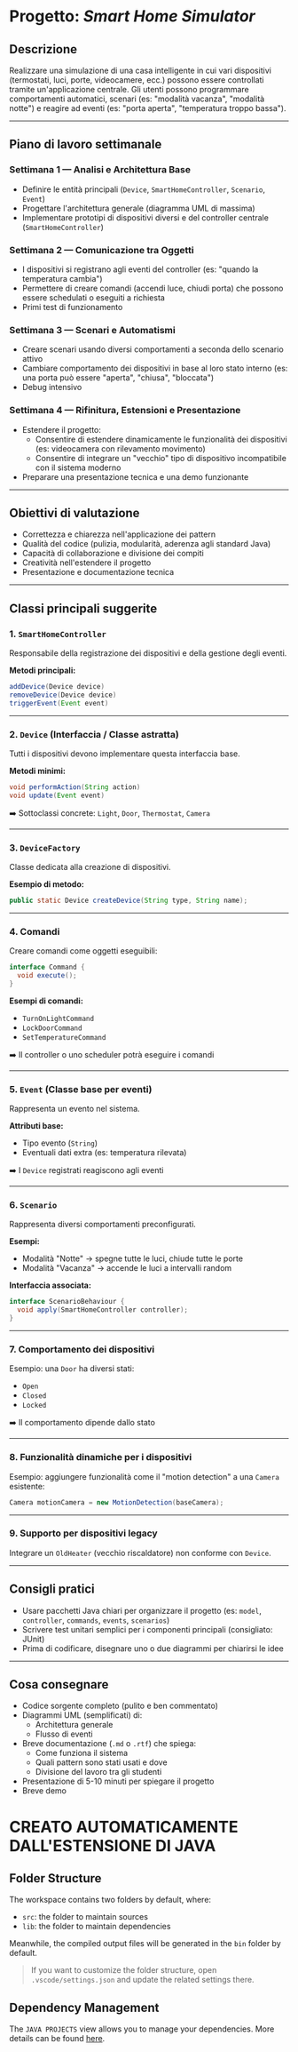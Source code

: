 
# Progetto: *Smart Home Simulator*

## Descrizione
Realizzare una simulazione di una casa intelligente in cui vari dispositivi (termostati, luci, porte, videocamere, ecc.) possono essere controllati tramite un'applicazione centrale. Gli utenti possono programmare comportamenti automatici, scenari (es: "modalità vacanza", "modalità notte") e reagire ad eventi (es: "porta aperta", "temperatura troppo bassa").

---

## Piano di lavoro settimanale

### Settimana 1 — Analisi e Architettura Base
- Definire le entità principali (`Device`, `SmartHomeController`, `Scenario`, `Event`)
- Progettare l'architettura generale (diagramma UML di massima)
- Implementare prototipi di dispositivi diversi e del controller centrale (`SmartHomeController`)

### Settimana 2 — Comunicazione tra Oggetti
- I dispositivi si registrano agli eventi del controller (es: "quando la temperatura cambia")
- Permettere di creare comandi (accendi luce, chiudi porta) che possono essere schedulati o eseguiti a richiesta
- Primi test di funzionamento

### Settimana 3 — Scenari e Automatismi
- Creare scenari usando diversi comportamenti a seconda dello scenario attivo
- Cambiare comportamento dei dispositivi in base al loro stato interno (es: una porta può essere "aperta", "chiusa", "bloccata")
- Debug intensivo

### Settimana 4 — Rifinitura, Estensioni e Presentazione
- Estendere il progetto:
  - Consentire di estendere dinamicamente le funzionalità dei dispositivi (es: videocamera con rilevamento movimento)
  - Consentire di integrare un "vecchio" tipo di dispositivo incompatibile con il sistema moderno
- Preparare una presentazione tecnica e una demo funzionante

---

## Obiettivi di valutazione
- Correttezza e chiarezza nell'applicazione dei pattern
- Qualità del codice (pulizia, modularità, aderenza agli standard Java)
- Capacità di collaborazione e divisione dei compiti
- Creatività nell'estendere il progetto
- Presentazione e documentazione tecnica

---

## Classi principali suggerite

### 1. `SmartHomeController`
Responsabile della registrazione dei dispositivi e della gestione degli eventi.

**Metodi principali:**
```java
addDevice(Device device)
removeDevice(Device device)
triggerEvent(Event event)
```

---

### 2. `Device` (Interfaccia / Classe astratta)
Tutti i dispositivi devono implementare questa interfaccia base.

**Metodi minimi:**
```java
void performAction(String action)
void update(Event event)
```

➡️ Sottoclassi concrete: `Light`, `Door`, `Thermostat`, `Camera`

---

### 3. `DeviceFactory`
Classe dedicata alla creazione di dispositivi.

**Esempio di metodo:**
```java
public static Device createDevice(String type, String name);
```

---

### 4. Comandi
Creare comandi come oggetti eseguibili:

```java
interface Command {
  void execute();
}
```

**Esempi di comandi:**
- `TurnOnLightCommand`
- `LockDoorCommand`
- `SetTemperatureCommand`

➡️ Il controller o uno scheduler potrà eseguire i comandi

---

### 5. `Event` (Classe base per eventi)
Rappresenta un evento nel sistema.

**Attributi base:**
- Tipo evento (`String`)
- Eventuali dati extra (es: temperatura rilevata)

➡️ I `Device` registrati reagiscono agli eventi

---

### 6. `Scenario`
Rappresenta diversi comportamenti preconfigurati.

**Esempi:**
- Modalità "Notte" → spegne tutte le luci, chiude tutte le porte
- Modalità "Vacanza" → accende le luci a intervalli random

**Interfaccia associata:**
```java
interface ScenarioBehaviour {
  void apply(SmartHomeController controller);
}
```

---

### 7. Comportamento dei dispositivi
Esempio: una `Door` ha diversi stati:
- `Open`
- `Closed`
- `Locked`

➡️ Il comportamento dipende dallo stato

---

### 8. Funzionalità dinamiche per i dispositivi
Esempio: aggiungere funzionalità come il "motion detection" a una `Camera` esistente:
```java
Camera motionCamera = new MotionDetection(baseCamera);
```

---

### 9. Supporto per dispositivi legacy
Integrare un `OldHeater` (vecchio riscaldatore) non conforme con `Device`.

---

## Consigli pratici
- Usare pacchetti Java chiari per organizzare il progetto (es: `model`, `controller`, `commands`, `events`, `scenarios`)
- Scrivere test unitari semplici per i componenti principali (consigliato: JUnit)
- Prima di codificare, disegnare uno o due diagrammi per chiarirsi le idee

---

## Cosa consegnare
- Codice sorgente completo (pulito e ben commentato)
- Diagrammi UML (semplificati) di:
  - Architettura generale
  - Flusso di eventi
- Breve documentazione (`.md` o `.rtf`) che spiega:
  - Come funziona il sistema
  - Quali pattern sono stati usati e dove
  - Divisione del lavoro tra gli studenti
- Presentazione di 5-10 minuti per spiegare il progetto
- Breve demo

# CREATO AUTOMATICAMENTE DALL'ESTENSIONE DI JAVA

## Folder Structure

The workspace contains two folders by default, where:

- `src`: the folder to maintain sources
- `lib`: the folder to maintain dependencies

Meanwhile, the compiled output files will be generated in the `bin` folder by default.

> If you want to customize the folder structure, open `.vscode/settings.json` and update the related settings there.

## Dependency Management

The `JAVA PROJECTS` view allows you to manage your dependencies. More details can be found [here](https://github.com/microsoft/vscode-java-dependency#manage-dependencies).
